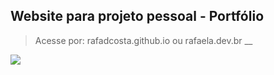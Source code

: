 ## Website para projeto pessoal - Portfólio
> Acesse por: rafadcosta.github.io ou rafaela.dev.br
__

<img src="https://rafaela.dev.br/img/cores.png" style="text-align: center; max-width: 300px;"/>




